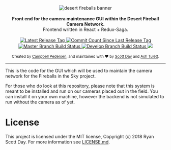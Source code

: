 <div align="center">
    <img src="http://fireballsinthesky.com.au/wp-content/uploads/sites/7/2017/04/fireballs-in-the-sky-logo41.png" alt="desert fireballs banner" align="center" />
</div>

<br />
<div align="center"><strong>Front end for the camera maintenance GUI within the Desert Fireball Camera Network.</strong></div>
<div align="center">Frontend written in React + Redux-Saga.</div>
<br />

<div align="center">
    <!-- Github Status -->
    <a href="https://github.com/ScottDay/DFN-Maintenance-GUI-Frontend/releases">
        <img src="https://img.shields.io/github/release/ScottDay/DFN-Maintenance-GUI-Frontend.svg" alt="Latest Release Tag" />
    </a>
	<a href="https://github.com/ScottDay/DFN-Maintenance-GUI-Frontend/commits">
        <img src="https://img.shields.io/github/commits-since/ScottDay/DFN-Maintenance-GUI-Frontend/latest.svg" alt="Commit Count Since Last Release Tag" />
    </a>
    <!-- Build Status -->
    <a href="https://travis-ci.org/ScottDay/DFN-Maintenance-GUI-Frontend">
        <img src="https://img.shields.io/travis/com/ScottDay/DFN-Maintenance-GUI-Frontend.svg?label=master" alt="Master Branch Build Status" />
    </a>
	<a href="https://travis-ci.org/ScottDay/DFN-Maintenance-GUI-Frontend">
        <img src="https://img.shields.io/travis/com/ScottDay/DFN-Maintenance-GUI-Frontend/develop.svg?label=develop" alt="Develop Branch Build Status" />
    </a>
    <!-- License Scan Status -->
	<a href="https://app.fossa.io/projects/git%2Bgithub.com%2FScottDay%2FDFN-Maintenance-GUI-Frontend?ref=badge_shield" alt="FOSSA Status">
		<img src="https://app.fossa.io/api/projects/git%2Bgithub.com%2FScottDay%2FDFN-Maintenance-GUI-Frontend.svg?type=shield"/>
	</a>
</div>
<br />

<div align="center">
  <sub>Created by <a href="https://github.com/CPedersen3245">Campbell Pedersen</a>, and maintained with ❤️ by <a href="https://github.com/ScottDay">Scott Day</a> and <a href="https://github.com/Thrashers">Ash Tulett</a>.</sub>
</div>

* * *

This is the code for the GUI which will be used to maintain the camera
network for the Fireballs in the Sky project.

For those who do look at this repository, please note that this system
is meant to be installed and run on our cameras placed out in the field.
You can install it on your own machine, however the backend is not
simulated to run without the camera as of yet.

# License

This project is licensed under the MIT license, Copyright (c) 2018
Ryan Scott Day. For more information see [LICENSE.md](LICENSE.md).
